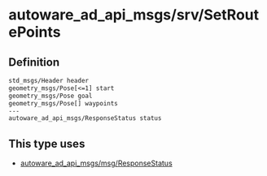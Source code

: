 # autoware_ad_api_msgs/srv/SetRoutePoints

## Definition

```txt
std_msgs/Header header
geometry_msgs/Pose[<=1] start
geometry_msgs/Pose goal
geometry_msgs/Pose[] waypoints
---
autoware_ad_api_msgs/ResponseStatus status
```

## This type uses

- [autoware_ad_api_msgs/msg/ResponseStatus](../../autoware_ad_api_msgs/msg/response_status.md)
